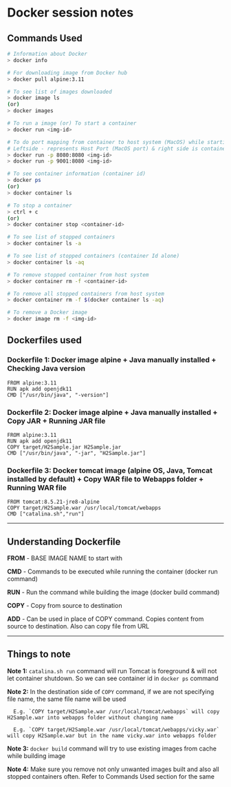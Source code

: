 
# Docker session notes

## Commands Used

```sh
# Information about Docker
> docker info

# For downloading image from Docker hub
> docker pull alpine:3.11

# To see list of images downloaded
> docker image ls 
(or)
> docker images

# To run a image (or) To start a container
> docker run <img-id>

# To do port mapping from container to host system (MacOS) while starting
# Leftside - represents Host Port (MacOS port) & right side is container port number
> docker run -p 8080:8080 <img-id>
> docker run -p 9001:8080 <img-id>

# To see container information (container id)
> docker ps 
(or)
> docker container ls

# To stop a container
> ctrl + c 
(or)
> docker container stop <container-id>

# To see list of stopped containers
> docker container ls -a

# To see list of stopped containers (container Id alone)
> docker container ls -aq

# To remove stopped container from host system
> docker container rm -f <container-id>

# To remove all stopped containers from host system
> docker container rm -f $(docker container ls -aq)

# To remove a Docker image
> docker image rm -f <img-id>

```

## Dockerfiles used

### Dockerfile 1: Docker image alpine  + Java manually installed + Checking Java version

```
FROM alpine:3.11
RUN apk add openjdk11
CMD ["/usr/bin/java", "-version"]
```

### Dockerfile 2: Docker image alpine  + Java manually installed + Copy JAR + Running JAR file

```
FROM alpine:3.11
RUN apk add openjdk11
COPY target/H2Sample.jar H2Sample.jar
CMD ["/usr/bin/java", "-jar", "H2Sample.jar"]
```

### Dockerfile 3: Docker tomcat image (alpine OS, Java, Tomcat installed by default) + Copy WAR file to Webapps folder + Running WAR file

```
FROM tomcat:8.5.21-jre8-alpine
COPY target/H2Sample.war /usr/local/tomcat/webapps
CMD ["catalina.sh","run"]
```
---

## Understanding Dockerfile

**FROM** - BASE IMAGE NAME to start with

**CMD** - Commands to be executed while running the container (docker run command)

**RUN** - Run the command while building the image (docker build command)

**COPY** - Copy from source to destination

**ADD** - Can be used in place of COPY command. Copies content from source to destination. Also can copy file from URL

---

## Things to note

**Note 1:** `catalina.sh run` command will run Tomcat is foreground & will not let container shutdown. So we can see container id in `docker ps` command

**Note 2:** In the destination side of `COPY` command, if we are not specifying file name, the same file name will be used

      E.g. `COPY target/H2Sample.war /usr/local/tomcat/webapps` will copy H2Sample.war into webapps folder without changing name

      E.g. `COPY target/H2Sample.war /usr/local/tomcat/webapps/vicky.war` will copy H2Sample.war but in the name vicky.war into webapps folder

**Note 3:** `docker build` command will try to use existing images from cache while building image

**Note 4:** Make sure you remove not only unwanted images built and also all stopped containers often. Refer to Commands Used section for the same
